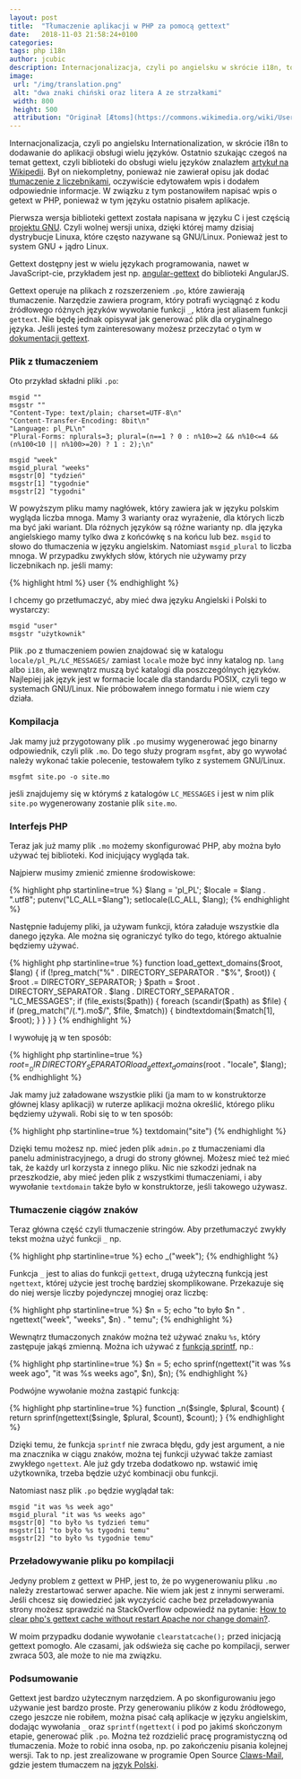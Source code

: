 ```yaml
---
layout: post
title:  "Tłumaczenie aplikacji w PHP za pomocą gettext"
date:   2018-11-03 21:58:24+0100
categories:
tags: php i18n
author: jcubic
description: Internacjonalizacja, czyli po angielsku w skrócie i18n, to dodawanie do aplikacji obsługi wielu języków. W tym wpisie przedstawię jak dodać ją do PHP.
image:
 url: "/img/translation.png"
 alt: "dwa znaki chiński oraz litera A ze strzałkami"
 width: 800
 height: 500
 attribution: "Originał [Ætoms](https://commons.wikimedia.org/wiki/User:%C3%86toms), źródło [Wikimedia Commons](https://commons.wikimedia.org/wiki/File:%C3%86toms_-_Translation.svg) licencja [CC-BY-SA](https://creativecommons.org/licenses/by-sa/4.0/deed.en)"
---
```


Internacjonalizacja, czyli po angielsku Internationalization, w skrócie i18n to dodawanie do aplikacji obsługi
wielu języków. Ostatnio szukając czegoś na temat gettext, czyli biblioteki do obsługi wielu języków znalazłem
[artykuł na Wikipedii](https://pl.wikipedia.org/wiki/GNU_gettext). Był on niekompletny, ponieważ nie zawierał
opisu jak dodać [tłumaczenie z liczebnikami](/2018/08/rzeczownik-przy-liczebniku.html), oczywiście edytowałem
wpis i dodałem odpowiednie informacje. W związku z tym postanowiłem napisać wpis o getext w PHP, ponieważ
w tym języku ostatnio pisałem aplikacje.

<!-- more -->

Pierwsza wersja biblioteki gettext została napisana w języku C i jest częścią [projektu GNU](https://guu.org).
Czyli wolnej wersji unixa, dzięki której mamy dzisiaj dystrybucje Linuxa, które często nazywane są GNU/Linux.
Ponieważ jest to system GNU + jądro Linux.

Gettext dostępny jest w wielu językach programowania, nawet w JavaScript-cie, przykładem jest np.
[angular-gettext](https://github.com/rubenv/angular-gettext) do biblioteki AngularJS.

Gettext operuje na plikach z rozszerzeniem `.po`, które zawierają tłumaczenie. Narzędzie zawiera program,
który potrafi wyciągnąć z kodu źródłowego różnych języków wywołanie funkcji `_`, która jest aliasem funkcji `gettext`.
Nie będę jednak opisywał jak generować plik dla oryginalnego języka. Jeśli jesteś tym zainteresowany możesz
przeczytać o tym w [dokumentacji gettext](https://www.gnu.org/software/gettext/).

### Plik z tłumaczeniem

Oto przykład składni pliki `.po`:

```
msgid ""
msgstr ""
"Content-Type: text/plain; charset=UTF-8\n"
"Content-Transfer-Encoding: 8bit\n"
"Language: pl_PL\n"
"Plural-Forms: nplurals=3; plural=(n==1 ? 0 : n%10>=2 && n%10<=4 && (n%100<10 || n%100>=20) ? 1 : 2);\n"

msgid "week"
msgid_plural "weeks"
msgstr[0] "tydzień"
msgstr[1] "tygodnie"
msgstr[2] "tygodni"
```

W powyższym pliku mamy nagłówek, który zawiera jak w języku polskim wygląda liczba mnoga. Mamy 3 warianty oraz
wyrażenie, dla których liczb ma być jaki wariant. Dla różnych języków są różne warianty np. dla języka
angielskiego mamy tylko dwa z końcówkę s na końcu lub bez. `msgid` to słowo do tłumaczenia w języku
angielskim. Natomiast `msgid_plural` to liczba mnoga. W przypadku zwykłych słów, których nie używamy przy
liczebnikach np. jeśli mamy:

{% highlight html %}
<label>user</label>
{% endhighlight %}

I chcemy go przetłumaczyć, aby mieć dwa języku Angielski i Polski to wystarczy:

```
msgid "user"
msgstr "użytkownik"
```

Plik .po z tłumaczeniem powien znajdować się w katalogu `locale/pl_PL/LC_MESSAGES/` zamiast `locale` może
być inny katalog np. `lang` albo `i18n`, ale wewnątrz muszą być katalogi dla poszczególnych języków.
Najlepiej jak język jest w formacie locale dla standardu POSIX, czyli tego w systemach GNU/Linux. Nie próbowałem
innego formatu i nie wiem czy działa.

### Kompilacja

Jak mamy już przygotowany plik `.po` musimy wygenerować jego binarny odpowiednik, czyli plik `.mo`. Do tego
służy program `msgfmt`, aby go wywołać należy wykonać takie polecenie, testowałem tylko z systemem GNU/Linux.


```
msgfmt site.po -o site.mo
```

jeśli znajdujemy się w którymś z katalogów `LC_MESSAGES` i jest w nim plik `site.po` wygenerowany zostanie plik
`site.mo`.

### Interfejs PHP

Teraz jak już mamy plik `.mo` możemy skonfigurować PHP, aby można było używać tej biblioteki.
Kod inicjujący wygląda tak.

Najpierw musimy zmienić zmienne środowiskowe:

{% highlight php startinline=true %}
$lang = 'pl_PL';
$locale = $lang . ".utf8";
putenv("LC_ALL=$lang");
setlocale(LC_ALL, $lang);
{% endhighlight %}

Następnie ładujemy pliki, ja używam funkcji, która załaduje wszystkie dla danego języka. Ale można się ograniczyć
tylko do tego, którego aktualnie będziemy używać.

{% highlight php startinline=true %}
function load_gettext_domains($root, $lang) {
    if (!preg_match("%" . DIRECTORY_SEPARATOR . "$%", $root)) {
        $root .= DIRECTORY_SEPARATOR;
    }
    $path = $root . DIRECTORY_SEPARATOR .
            $lang . DIRECTORY_SEPARATOR . "LC_MESSAGES";
    if (file_exists($path)) {
        foreach (scandir($path) as $file) {
            if (preg_match("/(.*)\.mo$/", $file, $match)) {
                bindtextdomain($match[1], $root);
            }
        }
    }
}
{% endhighlight %}

I wywołuję ją w ten sposób:

{% highlight php startinline=true %}
$root = __DIR__ . DIRECTORY_SEPARATOR
load_gettext_domains($root . "locale", $lang);
{% endhighlight %}


Jak mamy już załadowane wszystkie pliki (ja mam to w konstruktorze głównej klasy aplikacji) w ruterze aplikacji
można określić, którego pliku będziemy używali. Robi się to w ten sposób:

{% highlight php startinline=true %}
textdomain("site")
{% endhighlight %}

Dzięki temu możesz np. mieć jeden plik `admin.po` z tłumaczeniami dla panelu administracyjnego, a drugi do
strony głównej. Możesz mieć też mieć tak, że każdy url korzysta z innego pliku. Nic nie szkodzi jednak
na przeszkodzie, aby mieć jeden plik z wszystkimi tłumaczeniami, i aby wywołanie `textdomain` także było
w konstruktorze, jeśli takowego używasz.

### Tłumaczenie ciągów znaków

Teraz główna część czyli tłumaczenie stringów. Aby przetłumaczyć zwykły tekst można użyć funkcji `_` np.

{% highlight php startinline=true %}
echo _("week");
{% endhighlight %}

Funkcja `_` jest to alias do funkcji `gettext`, drugą użyteczną funkcją jest `ngettext`, której użycie jest
trochę bardziej skomplikowane. Przekazuje się do niej wersje liczby pojedynczej mnogiej oraz liczbę:

{% highlight php startinline=true %}
$n = 5;
echo "to było $n " . ngettext("week", "weeks", $n) . " temu";
{% endhighlight %}

Wewnątrz tłumaczonych znaków można też używać znaku `%s`, który zastępuje jakąś zmienną.
Można ich używać z [funkcją sprintf](https://secure.php.net/manual/pl/function.sprintf.php), np.:

{% highlight php startinline=true %}
$n = 5;
echo sprinf(ngettext("it was %s week ago", "it was %s weeks ago", $n), $n);
{% endhighlight %}

Podwójne wywołanie można zastąpić funkcją:

{% highlight php startinline=true %}
function _n($single, $plural, $count) {
    return sprinf(ngettext($single, $plural, $count), $count);
}
{% endhighlight %}

Dzięki temu, że funkcja `sprintf` nie zwraca błędu, gdy jest argument, a nie ma znacznika w ciągu znaków, można tej
funkcji używać także zamiast zwykłego `ngettext`. Ale już gdy trzeba dodatkowo np. wstawić imię użytkownika, trzeba
będzie użyć kombinacji obu funkcji.

Natomiast nasz plik `.po` będzie wyglądał tak:

```
msgid "it was %s week ago"
msgid_plural "it was %s weeks ago"
msgstr[0] "to było %s tydzień temu"
msgstr[1] "to było %s tygodni temu"
msgstr[2] "to było %s tygodnie temu"
```

### Przeładowywanie pliku po kompilacji

Jedyny problem z gettext w PHP, jest to, że po wygenerowaniu pliku `.mo` należy zrestartować serwer apache.
Nie wiem jak jest z innymi serwerami. Jeśli chcesz się dowiedzieć jak wyczyścić cache bez przeładowywania
strony możesz sprawdzić na StackOverflow odpowiedź na pytanie:
[How to clear php's gettext cache without restart Apache nor change domain?](https://stackoverflow.com/a/13629035/387194).

W moim przypadku dodanie wywołanie `clearstatcache();` przed inicjacją gettext pomogło. Ale czasami,
jak odświeża się cache po kompilacji, serwer zwraca 503, ale może to nie ma związku.

### Podsumowanie

Gettext jest bardzo użytecznym narzędziem. A po skonfigurowaniu jego używanie jest bardzo proste.
Przy generowaniu plików z kodu źródłowego, czego jeszcze nie robiłem, można pisać całą aplikacje w języku
angielskim, dodając wywołania `_` oraz `sprintf(ngettext(` i pod po jakimś skończonym etapie, generować plik `.po`.
Można też rozdzielić pracę programistyczną od tłumaczenia. Może to robić inna osoba, np. po zakończeniu pisania
kolejnej wersji. Tak to np. jest zrealizowane w programie Open Source [Claws-Mail](https://www.claws-mail.org/),
gdzie jestem tłumaczem na [język Polski](https://www.claws-mail.org/i18n.php?section=projects).
